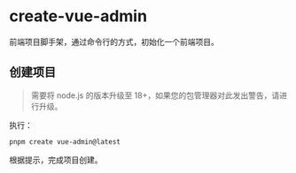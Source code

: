 # create-vue-admin

前端项目脚手架，通过命令行的方式，初始化一个前端项目。

## 创建项目

> 需要将 node.js 的版本升级至 18+，如果您的包管理器对此发出警告，请进行升级。

执行：

```bash
pnpm create vue-admin@latest
```

根据提示，完成项目创建。
